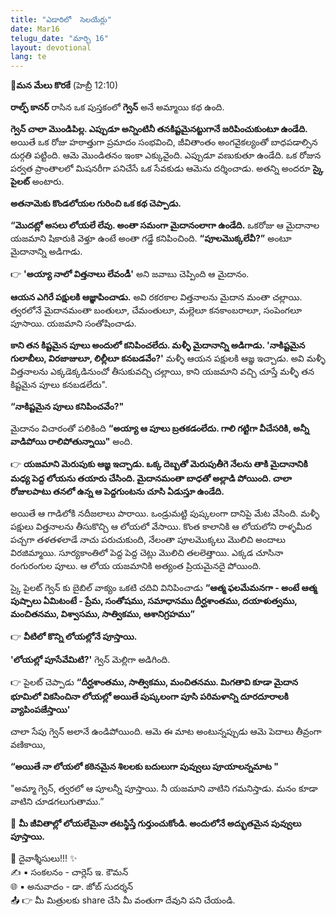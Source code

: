 ```yaml
---
title: "ఎడారిలో  సెలయేర్లు"
date: Mar16
telugu_date: "మార్చి 16"
layout: devotional
lang: te
---
```


**📖మన మేలు కొరకే**
 (హెబ్రీ 12:10)

**రాల్ఫ్ కానర్** రాసిన ఒక పుస్తకంలో **గ్వెన్** అనే అమ్మాయి కథ ఉంది. 

**గ్వెన్ చాలా మొండిపిల్ల. ఎప్పుడూ అన్నింటినీ తనకిష్టమైనట్టుగానే జరిపించుకుంటూ ఉండేది.**
 అయితే ఒక రోజు హఠాత్తుగా ప్రమాదం సంభవించి, జీవితాంతం అంగవైకల్యంతో బాధపడాల్సిన దుర్గతి పట్టింది. ఆమె మొండితనం ఇంకా ఎక్కువైంది. ఎప్పుడూ వణుకుతూ ఉండేది. ఒక రోజున పర్వత ప్రాంతాలలో మిషనరీగా పనిచేసే ఒక సేవకుడు ఆమెను దర్శించాడు. అతన్ని అందరూ **స్కై పైలట్** అంటారు. 

**అతనామెకు కొండలోయల గురించి ఒక కథ చెప్పాడు.**

 **“మొదట్లో అసలు లోయలే లేవు. అంతా సమంగా మైదానంలాగా ఉండేది.**
 ఒకరోజు ఆ మైదానాల యజమాని షికారుకి వెళ్తూ ఉంటే అంతా గడ్డే కనిపించింది. **“పూలమొక్కలేవీ?”** అంటూ మైదానాన్ని అడిగాడు.

👉 **'అయ్యా నాలో విత్తనాలు లేవండీ'** అని జవాబు చెప్పింది ఆ మైదానం.

**ఆయన ఎగిరే పక్షులకి ఆజ్ఞాపించాడు.**
 అవి రకరకాల విత్తనాలను మైదాన మంతా చల్లాయి. త్వరలోనే మైదానమంతా బంతులూ, చేమంతులూ, మల్లెలూ కనకాంబరాలూ, సంపెంగలూ పూసాయి. యజమాని సంతోషించాడు.

 **కాని తన కిష్టమైన పూలు అందులో కనిపించలేదు. మళ్ళీ మైదానాన్ని అడిగాడు. 'నాకిష్టమైన గులాబీలు, విరజాజులూ, లిల్లీలూ కనబడవేం?'**
 మళ్ళీ ఆయన పక్షులకి ఆజ్ఞ ఇచ్చాడు. అవి మళ్ళీ విత్తనాలను ఎక్కడెక్కడినుంచో తీసుకువచ్చి చల్లాయి, కాని యజమాని వచ్చి చూస్తే మళ్ళీ తన కిష్టమైన పూలు కనబడలేదు".

**“నాకిష్టమైన పూలు కనిపించవేం?"**

 మైదానం విచారంతో పలికింది **“అయ్యా ఆ పూలు బ్రతకడంలేదు. గాలి గట్టిగా వీచేసరికి, అన్నీ వాడిపోయి రాలిపోతున్నాయి"** అంది.

👉 **యజమాని మెరుపుకు ఆజ్ఞ ఇచ్చాడు. ఒక్క దెబ్బతో మెరుపుతీగె నేలను తాకి మైదానానికి మధ్య పెద్ద లోయను తయారు చేసింది. మైదానమంతా బాధతో అల్లాడి పోయింది. చాలా రోజులపాటు తనలో ఉన్న ఆ పెద్దగుంటను చూసి ఏడుస్తూ ఉండేది.**

అయితే ఆ గాడిలోకి నదీజలాలు పారాయి. ఒండ్రుమట్టి పుష్కలంగా దానిపై మేట వేసింది. మళ్ళీ పక్షులు విత్తనాలను తీసుకొచ్చి ఆ లోయలో వేసాయి. కొంత కాలానికి ఆ లోయలోని రాళ్ళమీద పచ్చగా తళతళలాడే నాచు పరుచుకుంది, నేలంతా పూలమొక్కలు మొలిచి అందాలు విరజిమ్మాయి. సూర్యకాంతిలో పెద్ద పెద్ద చెట్లు మొలిచి తలలెత్తాయి. ఎక్కడ చూసినా రంగురంగుల పూలు. ఆ లోయ యజమానికి అత్యంత ప్రియమైనదై పోయింది. 

స్కై పైలట్ గ్వెన్ కు బైబిల్ వాక్యం ఒకటి చదివి వినిపించాడు 
**“ఆత్మ ఫలమేమనగా - అంటే ఆత్మ పుష్పాలు ఏమిటంటే - ప్రేమ, సంతోషము, సమాధానము దీర్ఘశాంతము, దయాళుత్వము, మంచితనము, విశ్వాసము, సాత్వికము, ఆశానిగ్రహము”**
 
👉 **వీటిలో కొన్ని లోయల్లోనే పూస్తాయి.**

**'లోయల్లో పూసేవేమిటి?'**
 గ్వెన్ మెల్లిగా అడిగింది. 

👉 పైలట్ చెప్పాడు **“దీర్ఘశాంతము, సాత్వికము, మంచితనము. మిగతావి కూడా మైదాన భూమిలో వికసించినా లోయల్లో అయితే పుష్కలంగా పూసి పరిమళాన్ని దూరదూరాలకి వ్యాపింపజేస్తాయి'**

చాలా సేపు గ్వెన్ అలానే ఉండిపోయింది. ఆమె ఈ మాట అంటున్నప్పుడు ఆమె పెదాలు తీవ్రంగా వణికాయి, 

**“అయితే నా లోయలో కఠినమైన శిలలకు బదులుగా పువ్వులు పూయాలన్నమాట "**

"అమ్మా గ్వెన్, త్వరలో ఆ పూలన్నీ పూస్తాయి. నీ యజమాని వాటిని గమనిస్తాడు. మనం కూడా వాటిని చూడగలుగుతాము.”

🔺 **మీ జీవితాల్లో లోయలేమైనా తటస్థిస్తే గుర్తుంచుకోండి. అందులోనే అద్భుతమైన పువ్వులు పూస్తాయి.**


<div class="blessing">🙏 <span class="bless-text">దైవాశ్శీసులు!!!</span> ✨</div>

<div class="credit">✍️ <span class="credit-text">▪ సంకలనం - చార్లెస్ ఇ. కౌమన్</span></div>
<div class="credit">🌐 <span class="credit-text">▪ అనువాదం - డా. జోబ్ సుదర్శన్</span></div>


<div class="share">📤 👉 <span class="share-text">మీ మిత్రులకు share చేసి మీ వంతుగా దేవుని పని చేయండి.</span></div>
